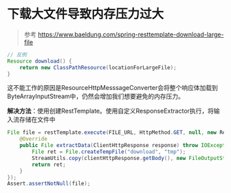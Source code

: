 # 下载大文件导致内存压力过大
  
>   参考 https://www.baeldung.com/spring-resttemplate-download-large-file
```java
// 反例
Resource download() {
    return new ClassPathResource(locationForLargeFile);
}
```
这不能工作的原因是ResourceHttpMesssageConverter会将整个响应体加载到ByteArrayInputStream中，仍然会增加我们想要避免的内存压力。

**解决方法**：使用创建RestTemplate。使用自定义ResponseExtractor执行，将输入流存储在文件中
```java
File file = restTemplate.execute(FILE_URL, HttpMethod.GET, null, new ResponseExtractor<File>() {
	@Override
	public File extractData(ClientHttpResponse response) throw IOException {
		File ret = File.createTempFile("download", "tmp");
        StreamUtils.copy(clientHttpResponse.getBody(), new FileOutputStream(ret));
        return ret;
	}
});
Assert.assertNotNull(file);
```
